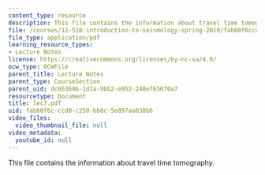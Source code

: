 ```yaml
---
content_type: resource
description: This file contains the information about travel time tomography.
file: /courses/12-510-introduction-to-seismology-spring-2010/fab60f6cccd8c250bb8c5e897aa838b6_lec7.pdf
file_type: application/pdf
learning_resource_types:
- Lecture Notes
license: https://creativecommons.org/licenses/by-nc-sa/4.0/
ocw_type: OCWFile
parent_title: Lecture Notes
parent_type: CourseSection
parent_uid: dc66360b-1d1a-9bb2-e952-248ef65670a7
resourcetype: Document
title: lec7.pdf
uid: fab60f6c-ccd8-c250-bb8c-5e897aa838b6
video_files:
  video_thumbnail_file: null
video_metadata:
  youtube_id: null
---
```

This file contains the information about travel time tomography.